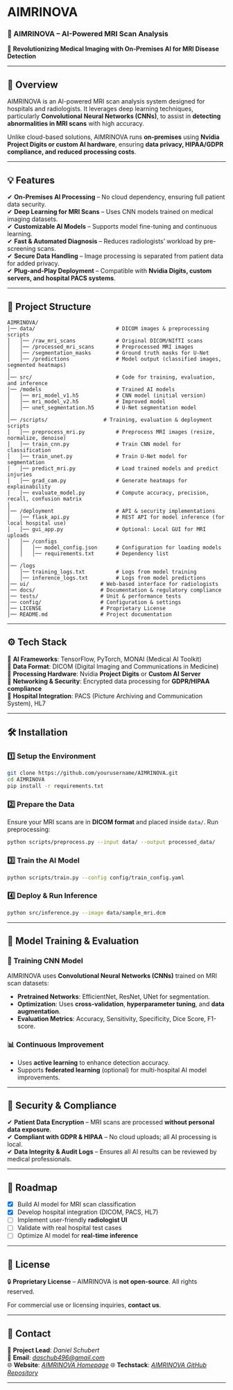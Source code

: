 # AIMRINOVA

### **📌 AIMRINOVA – AI-Powered MRI Scan Analysis**
🚀 **Revolutionizing Medical Imaging with On-Premises AI for MRI Disease Detection**  

---

## **📖 Overview**
AIMRINOVA is an AI-powered MRI scan analysis system designed for hospitals and radiologists. It leverages deep learning techniques, particularly **Convolutional Neural Networks (CNNs)**, to assist in **detecting abnormalities in MRI scans** with high accuracy.  

Unlike cloud-based solutions, AIMRINOVA runs **on-premises** using **Nvidia Project Digits or custom AI hardware**, ensuring **data privacy, HIPAA/GDPR compliance, and reduced processing costs**.

---

## **💡 Features**
✔ **On-Premises AI Processing** – No cloud dependency, ensuring full patient data security.  
✔ **Deep Learning for MRI Scans** – Uses CNN models trained on medical imaging datasets.  
✔ **Customizable AI Models** – Supports model fine-tuning and continuous learning.  
✔ **Fast & Automated Diagnosis** – Reduces radiologists’ workload by pre-screening scans.  
✔ **Secure Data Handling** – Image processing is separated from patient data for added privacy.  
✔ **Plug-and-Play Deployment** – Compatible with **Nvidia Digits, custom servers, and hospital PACS systems**.

---

## **📂 Project Structure**
```
AIMRINOVA/
│── data/                          # DICOM images & preprocessing scripts
│   │── /raw_mri_scans             # Original DICOM/NIfTI scans
│   │── /processed_mri_scans       # Preprocessed MRI images
│   │── /segmentation_masks        # Ground truth masks for U-Net
│   │── /predictions               # Model output (classified images, segmented heatmaps)
│
│── src/                           # Code for training, evaluation, and inference
│── /models                        # Trained AI models
│   │── mri_model_v1.h5            # CNN model (initial version)
│   │── mri_model_v2.h5            # Improved model
│   │── unet_segmentation.h5       # U-Net segmentation model
│
│── /scripts/                  # Training, evaluation & deployment scripts
│   │── preprocess_mri.py          # Preprocess MRI images (resize, normalize, denoise)
│   │── train_cnn.py               # Train CNN model for classification
│   │── train_unet.py              # Train U-Net model for segmentation
│   │── predict_mri.py             # Load trained models and predict injuries
│   │── grad_cam.py                # Generate heatmaps for explainability
│   │── evaluate_model.py          # Compute accuracy, precision, recall, confusion matrix
│
│── /deployment                    # API & security implementations
│   │── flask_api.py               # REST API for model inference (for local hospital use)
│   │── gui_app.py                 # Optional: Local GUI for MRI uploads
│   │── /configs
│   │   │── model_config.json      # Configuration for loading models
│   │   │── requirements.txt       # Dependency list
│
│── /logs
│   │── training_logs.txt          # Logs from model training
│   │── inference_logs.txt         # Logs from model predictions
│── ui/                       # Web-based interface for radiologists  
│── docs/                     # Documentation & regulatory compliance  
│── tests/                    # Unit & performance tests  
│── config/                   # Configuration & settings  
│── LICENSE                   # Proprietary License  
│── README.md                 # Project documentation  
```

---

## **⚙️ Tech Stack**
🔹 **AI Frameworks**: TensorFlow, PyTorch, MONAI (Medical AI Toolkit)  
🔹 **Data Format**: DICOM (Digital Imaging and Communications in Medicine)  
🔹 **Processing Hardware**: Nvidia **Project Digits** or **Custom AI Server**  
🔹 **Networking & Security**: Encrypted data processing for **GDPR/HIPAA compliance**  
🔹 **Hospital Integration**: PACS (Picture Archiving and Communication System), HL7  

---

## **🛠️ Installation**
### **1️⃣ Setup the Environment**
```bash
git clone https://github.com/yourusername/AIMRINOVA.git
cd AIMRINOVA
pip install -r requirements.txt
```
### **2️⃣ Prepare the Data**
Ensure your MRI scans are in **DICOM format** and placed inside `data/`. Run preprocessing:
```bash
python scripts/preprocess.py --input data/ --output processed_data/
```

### **3️⃣ Train the AI Model**
```bash
python scripts/train.py --config config/train_config.yaml
```

### **4️⃣ Deploy & Run Inference**
```bash
python src/inference.py --image data/sample_mri.dcm
```

---

## **🔬 Model Training & Evaluation**
### **🧠 Training CNN Model**
AIMRINOVA uses **Convolutional Neural Networks (CNNs)** trained on MRI scan datasets:
- **Pretrained Networks**: EfficientNet, ResNet, UNet for segmentation.
- **Optimization**: Uses **cross-validation**, **hyperparameter tuning**, and **data augmentation**.
- **Evaluation Metrics**: Accuracy, Sensitivity, Specificity, Dice Score, F1-score.

### **📊 Continuous Improvement**
- Uses **active learning** to enhance detection accuracy.
- Supports **federated learning** (optional) for multi-hospital AI model improvements.

---

## **🔐 Security & Compliance**
✔ **Patient Data Encryption** – MRI scans are processed **without personal data exposure**.  
✔ **Compliant with GDPR & HIPAA** – No cloud uploads; all AI processing is local.  
✔ **Data Integrity & Audit Logs** – Ensures all AI results can be reviewed by medical professionals.  

---

## **🚀 Roadmap**
- [x] Build AI model for MRI scan classification  
- [x] Develop hospital integration (DICOM, PACS, HL7)  
- [ ] Implement user-friendly **radiologist UI**  
- [ ] Validate with real hospital test cases  
- [ ] Optimize AI model for **real-time inference**  

---

## **📜 License**
🔒 **Proprietary License** – AIMRINOVA is **not open-source**. All rights reserved.  

For commercial use or licensing inquiries, **contact us**.  

---

## **📩 Contact**
💼 **Project Lead**: *Daniel Schubert*  
📧 **Email**: *daschub496@gmail.com*  
🌐 **Website**: *[AIMRINOVA Homepage](https://www.aimrinova.com/)*
🌐 **Techstack**: *[AIMRINOVA GitHub Repository](https://github.com/aimrinova/AIMRINOVA/)*

---
